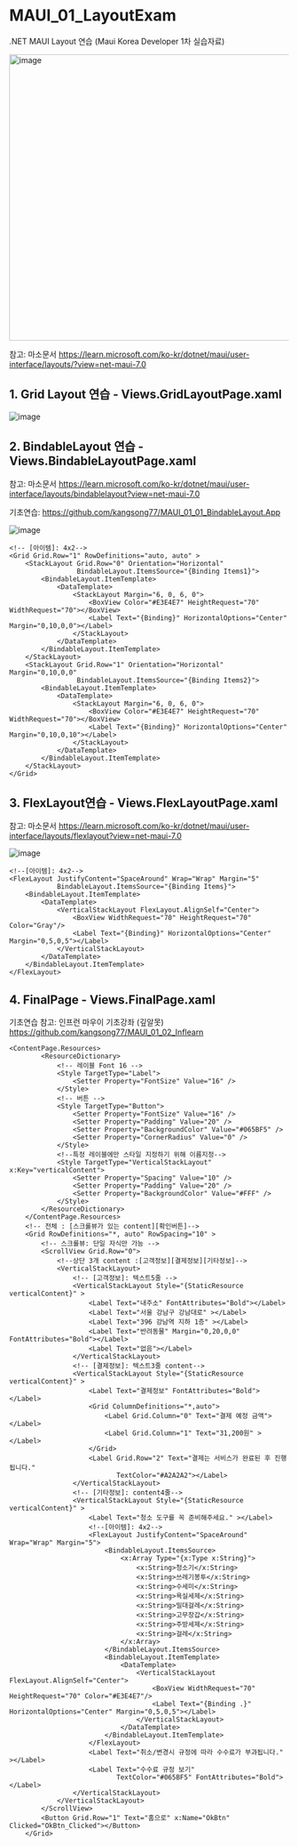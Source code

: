 # MAUI_01_LayoutExam
.NET MAUI Layout 연습 (Maui Korea Developer 1차 실습자료)

<img width="515" alt="image" src="https://user-images.githubusercontent.com/68939699/226964333-619338e2-c7fd-4ee7-a76e-bd7dd6c5c8bc.png">

참고: 마소문서 https://learn.microsoft.com/ko-kr/dotnet/maui/user-interface/layouts/?view=net-maui-7.0

## 1. Grid Layout 연습 - Views.GridLayoutPage.xaml

![image](https://user-images.githubusercontent.com/68939699/226965017-b988dd3f-379d-430f-8bc2-775757aff30f.png)

## 2. BindableLayout 연습 - Views.BindableLayoutPage.xaml

참고: 
마소문서 https://learn.microsoft.com/ko-kr/dotnet/maui/user-interface/layouts/bindablelayout?view=net-maui-7.0

기초연습: https://github.com/kangsong77/MAUI_01_01_BindableLayout.App 

![image](https://user-images.githubusercontent.com/68939699/228288294-485b7fb6-fd8e-4364-80c7-d0fc80a3f94f.png)

```
<!-- [아이템]: 4x2-->
<Grid Grid.Row="1" RowDefinitions="auto, auto" >
    <StackLayout Grid.Row="0" Orientation="Horizontal" 
                 BindableLayout.ItemsSource="{Binding Items1}">
        <BindableLayout.ItemTemplate>
            <DataTemplate>
                <StackLayout Margin="6, 0, 6, 0">
                    <BoxView Color="#E3E4E7" HeightRequest="70" WidthRequest="70"></BoxView>
                    <Label Text="{Binding}" HorizontalOptions="Center" Margin="0,10,0,0"></Label>
                </StackLayout>
            </DataTemplate>
        </BindableLayout.ItemTemplate>
    </StackLayout>
    <StackLayout Grid.Row="1" Orientation="Horizontal" Margin="0,10,0,0"
                 BindableLayout.ItemsSource="{Binding Items2}">
        <BindableLayout.ItemTemplate>
            <DataTemplate>
                <StackLayout Margin="6, 0, 6, 0">
                    <BoxView Color="#E3E4E7" HeightRequest="70" WidthRequest="70"></BoxView>
                    <Label Text="{Binding}" HorizontalOptions="Center" Margin="0,10,0,10"></Label>
                </StackLayout>
            </DataTemplate>
        </BindableLayout.ItemTemplate>
    </StackLayout>
</Grid>
```

## 3. FlexLayout연습 - Views.FlexLayoutPage.xaml

참고: 
마소문서 https://learn.microsoft.com/ko-kr/dotnet/maui/user-interface/layouts/flexlayout?view=net-maui-7.0

![image](https://user-images.githubusercontent.com/68939699/229242599-b4bd2b3c-a02b-4b45-b4d1-b7b943286983.png)

```
<!--[아이템]: 4x2-->
<FlexLayout JustifyContent="SpaceAround" Wrap="Wrap" Margin="5"
            BindableLayout.ItemsSource="{Binding Items}">
    <BindableLayout.ItemTemplate>
        <DataTemplate>
            <VerticalStackLayout FlexLayout.AlignSelf="Center">
                <BoxView WidthRequest="70" HeightRequest="70" Color="Gray"/>
                <Label Text="{Binding}" HorizontalOptions="Center" Margin="0,5,0,5"></Label>
            </VerticalStackLayout>
        </DataTemplate>
    </BindableLayout.ItemTemplate>
</FlexLayout>
```
## 4. FinalPage - Views.FinalPage.xaml
기초연습 참고: 인프런 마우이 기초강좌 (깊알못)
https://github.com/kangsong77/MAUI_01_02_Inflearn

```
<ContentPage.Resources>
        <ResourceDictionary>
            <!-- 레이블 Font 16 -->
            <Style TargetType="Label">
                <Setter Property="FontSize" Value="16" />
            </Style>
            <!-- 버튼 -->
            <Style TargetType="Button">
                <Setter Property="FontSize" Value="16" />
                <Setter Property="Padding" Value="20" />
                <Setter Property="BackgroundColor" Value="#065BF5" />
                <Setter Property="CornerRadius" Value="0" />
            </Style>
            <!--특정 레이블에만 스타일 지정하기 위해 이름지정-->
            <Style TargetType="VerticalStackLayout" x:Key="verticalContent">
                <Setter Property="Spacing" Value="10" />
                <Setter Property="Padding" Value="20" />
                <Setter Property="BackgroundColor" Value="#FFF" />
            </Style>
        </ResourceDictionary>
    </ContentPage.Resources>
    <!-- 전체 : [스크롤뷰가 있는 content][확인버튼]-->
    <Grid RowDefinitions="*, auto" RowSpacing="10" >
        <!-- 스크롤뷰: 단일 자식만 가능 -->
        <ScrollView Grid.Row="0">
            <!--상단 3개 content :[고객정보][결제정보][기타정보]-->
            <VerticalStackLayout>
                <!-- [고객정보]: 텍스트5줄 -->
                <VerticalStackLayout Style="{StaticResource verticalContent}" >
                    <Label Text="내주소" FontAttributes="Bold"></Label>
                    <Label Text="서울 강남구 강남대로" ></Label>
                    <Label Text="396 강남역 지하 1층" ></Label>
                    <Label Text="반려동물" Margin="0,20,0,0" FontAttributes="Bold"></Label>
                    <Label Text="없음"></Label>
                </VerticalStackLayout>
                <!-- [결제정보]: 텍스트3줄 content-->
                <VerticalStackLayout Style="{StaticResource verticalContent}" >
                    <Label Text="결제정보" FontAttributes="Bold"></Label>
                    <Grid ColumnDefinitions="*,auto">
                        <Label Grid.Column="0" Text="결제 예정 금액"></Label>
                        <Label Grid.Column="1" Text="31,200원" ></Label>
                    </Grid>
                    <Label Grid.Row="2" Text="결제는 서비스가 완료된 후 진행됩니다."
                           TextColor="#A2A2A2"></Label>
                </VerticalStackLayout>
                <!-- [기타정보]: content4줄-->
                <VerticalStackLayout Style="{StaticResource verticalContent}" >
                    <Label Text="청소 도구를 꼭 준비해주세요." ></Label>
                    <!--[아이템]: 4x2-->
                    <FlexLayout JustifyContent="SpaceAround" Wrap="Wrap" Margin="5">
                        <BindableLayout.ItemsSource>
                            <x:Array Type="{x:Type x:String}">
                                <x:String>청소기</x:String>
                                <x:String>쓰레기봉투</x:String>
                                <x:String>수세미</x:String>
                                <x:String>욕실세제</x:String>
                                <x:String>밀대걸레</x:String>
                                <x:String>고무장갑</x:String>
                                <x:String>주방세제</x:String>
                                <x:String>걸레</x:String>
                            </x:Array>
                        </BindableLayout.ItemsSource>
                        <BindableLayout.ItemTemplate>
                            <DataTemplate>
                                <VerticalStackLayout FlexLayout.AlignSelf="Center">
                                    <BoxView WidthRequest="70" HeightRequest="70" Color="#E3E4E7"/>
                                    <Label Text="{Binding .}" HorizontalOptions="Center" Margin="0,5,0,5"></Label>
                                </VerticalStackLayout>
                            </DataTemplate>
                        </BindableLayout.ItemTemplate>
                    </FlexLayout>
                    <Label Text="취소/변경시 규정에 따라 수수료가 부과됩니다." ></Label>
                    <Label Text="수수료 규정 보기" 
                           TextColor="#065BF5" FontAttributes="Bold"></Label>
                </VerticalStackLayout>
            </VerticalStackLayout>
        </ScrollView>
        <Button Grid.Row="1" Text="홈으로" x:Name="OkBtn" Clicked="OkBtn_Clicked"></Button>
    </Grid>
```

